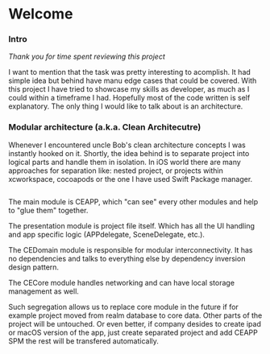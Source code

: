 # Welcome

### Intro

*Thank you for time spent reviewing this project*

I want to mention that the task was pretty interesting to acomplish. It had simple idea but behind have manu edge cases that could be covered. With this project I have tried to showcase my skills as developer, as much as I could within a timeframe I had. Hopefully most of the code written is self explanatory. The only thing I would like to talk about is an architecture.


### Modular architecture (a.k.a. Clean Architecutre)

Whenever I encountered uncle Bob's clean architecture concepts I was instantly hooked on it. Shortly, the idea behind is to separate project into logical parts and handle them in isolation. In iOS world there are many approaches for separation like: nested project, or projects within xcworkspace, cocoapods or the one I have used Swift Package manager. 

<div align="center">
    <img src="https://miro.medium.com/max/1380/0*Kb5wZ_jkTq4XAVB_" alt="">
</div>

The main module is CEAPP, which "can see" every other modules and help to "glue them" together.  

The presentation module is project file itself. Which has all the UI handling and app specific logic (APPdelegate, SceneDelegate, etc.).

The CEDomain module is responsible for modular interconnectivity. It has no dependencies and talks to everything else by dependency inversion design pattern. 

The CECore module handles networking and can have local storage management as well.

Such segregation allows us to replace core module in the future if for example project moved from realm database to core data. Other parts of the project will be untouched. Or even better, if company desides to create ipad or macOS version of the app, just create separated project and add CEAPP SPM the rest will be transfered automatically.

